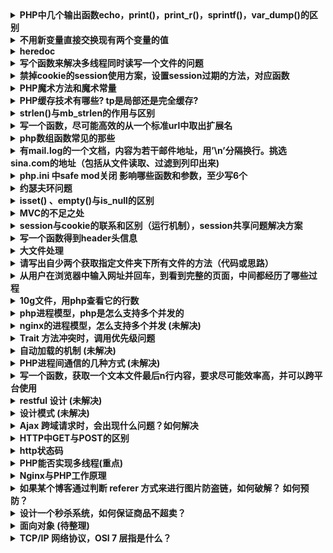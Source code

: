 
<details>
 <summary><b>PHP中几个输出函数echo，print()，print_r()，sprintf()，var_dump()的区别</b></summary>

  1. echo：是语句不是函数，没有返回值，可输出多个变量值，不需要圆括号。不能输出数组和对象，只能打印简单类型(如int,string)。
  2. print：是语句不是函数，有返回值 1 ，只能输出一个变量，不需要圆括号。不能输出数组和对象，只能打印简单类型(如int,string)。
  3. print_r：是函数，可以打印复合类型，例如：stirng、int、float、array、object等，输出array时会用结构表示，而且可以通过print_r($str,true)来使print_r不输出而返回print_r处理后的值
  4. printf：是函数，把文字格式化以后输出（参看C语言）
  5. sprintf：是函数，跟printf相似，但不打印，而是返回格式化后的文字（该函数把格式化的字符串写写入一个变量中，而不是输出来），其    他的与printf一样。
  6. var_dump()：函数，输出变量的内容、类型或字符串的内容、类型、长度。常用来调试。

</details>



<details>
 <summary><b>不用新变量直接交换现有两个变量的值</b></summary>

方法一： 用list()
```
   a=10;b = 25;
   list(a,b)=array(b,a);
   echo a.′/′.b;//25/10
```
方法二：用传值方式加&符
```
  function swap(&a,&b)
  {
      $c = '';
      c=a;
      a=b;
      b=c;
  }

  a=25;b = 35;
  swap(a,b);
  echo a.′/′.b;
```

方法三：使用数组分割
```
    a="123";b = "456";
    b=a."#".b;
    b = explode("#",b);a = b[1];b = b[0];echoa."-".$b;
```
 

方法四：使用异或运算
```
    a="fsdfds";b = "xiaorui";
    a=a^b;b = b^a;
    a=a^b;echo a."-".$b;
```
</details>



<details>
 <summary><b>heredoc</b></summary>

>Heredoc在正规的PHP文档中和技术书籍中一般没有详细讲述。他是一种Perl风格的字符串输出技术。使用heredoc技术可以实现界面与代码的准分离，比如phpwind模板。
heredoc的语法是用”<<<”加上自己定义成对的标签，在标签范围內的文字视为一个字符串

规则如下：

1. 以<<<End开始标记开始，以End结束标记结束，结束标记必须顶头写，不能有缩进和空格，且在结束标记末尾要有分号 。开始标记和开始标记相同，比如常用大写的EOT、EOD、EOF来表示，也可以使用其他标记，只要保证开始标记和结束标记不在正文中出现就行。

2. 位于开始标记和结束标记之间的变量可以被正常解析，但是函数则不可以。在heredoc中，变量不需要用连接符 . 或 , 来拼接，比如：
```
$a=2;
$b= <<<EOF
  "zyf"$a
  "zyf"
EOF;
echo $b; //结果连同双引号一起输出："zyf"2 "zyf"
```
3. heredoc常用在输出包含大量HTML语法文档的时候。他要比传统的echo输出精炼很多，如下所示：

```
function getHtml()
{
    echo "<html>";
    echo "<head><title>Title</title></head>";
    echo "<body>Content</body>";
    echo "</html>;
}

function getHtml()
{
echo <<<EOT
      <html>
      <head><title>Title</title></head>
      <body>Content</body>
      </html>
EOT;
}
```
</details>



<details>
 <summary><b>写个函数来解决多线程同时读写一个文件的问题</b></summary>

一般的方案：

```
//fopen():打开文件或者 URL，返回resource类型数据 。
$fp = fopen('./tmp/lock.txt', 'a+');
if (flock($fp, LOCK_EX)) {//取得独占锁定
    fwrite($fp, "Write something here\n");
    flock($fp, LOCK_UN);// 释放锁定
} else {
    echo "Couldn't lock the file !";
}
fclose($fp);
```
>但在PHP中，flock似乎工作的不是那么好！在多并发情况下，似乎是经常独占资源，不即时释放，或者是根本不释放，造成死锁，从而使服务器的cpu占用很高，甚至有时候会让服务器彻底死掉。

方案二：对文件进行加锁时，设置一个超时时间.
```
$fileName = './tmp/lock.txt';
if ($fp = fopen($fileName, 'a+')) {
    $startTime = microtime();
    while ((microtime() - $startTime) < 1000) {
        $canWrite = flock($fp, LOCK_EX);
        if (!$canWrite) {
            usleep(round(rand(0, 100) * 1000));
        } else {
            fwrite($fp, "Write something here\n");
            break;
        }
    }
    fclose($fp);
}
```
> 超时设置为1ms，如果这里时间内没有获得锁，就反复获得，直接获得到对文件操作权为止，当然。如果超时限制已到，就必需马上退出，让出锁让其它进程来进行操作。

</details>



<details>
 <summary><b>禁掉cookie的session使用方案，设置session过期的方法，对应函数</b></summary>

1. 设置php.ini的session.use_trans_sid = 1或者打开enable-trans-sid选项，让PHP自动跨页传递session id。
2. 手动通过URL传值, 隐藏表单传递session id。

```
  session_start();
  $_SESSION[’var1’]="源码爱好者";
  $sn = session_id();
  $url="<a href=".""s2.php?s=".$sn."">下一页</a>";
  echo $url;
  ```
  ```
  session_id($_GET[’s’]);
  session_start();
  echo "传递的session变量var1的值为：".$_SESSION[’var1’];
```

3. 用文件、数据库等形式保存session_id,在跨页过程中手动调用。
```
  $name=$_POST[’name’];
  $pass=$_POST[’pass’];

  session_start();
  $_SESSION[’user’]= $name;
  $psid=session_id();
  $fp=fopen("e:\tmp\phpsid.txt","w+");
  fwrite($fp,$psid);
  fclose($fp);
  echo "已登录<br>";
```
```
  $fp=fopen("e:\tmp\phpsid.txt","r");
  $sid=fread($fp,1024);
  fclose($fp);
  session_id($sid);
  session_start();
  if(isset($_SESSION[’user’]) && $_SESSION[’user’]="laogong") {
    echo "已登录!";
  }
```

>Session过期时间设定:
```
ini_set('session.gc_maxlifetime', 3600); //设置时间 
ini_get('session.gc_maxlifetime');//得到ini中设定值 
```

</details>



<details>
 <summary><b>PHP魔术方法和魔术常量</b></summary>

##### 魔术常量

1. `__LINE__`
返回文件中的当前行号。
2. `__FILE__`
　　返回文件的完整路径和文件名。如果用在包含文件中，则返回包含文件名。自PHP4.0.2 起，__FILE__总是包含一个绝对路径，而在此之前的版本有时会包含一个相对路径。
3. `__FUNCTION__`
　　返回函数名称(PHP4.3.0 新加)。自PHP5 起本常量返回该函数被定义时的名字(区分大小写)。在PHP4 中该值总是小写字母的。
4. `__CLASS__`
　　返回类的名称(PHP4.3.0 新加)。自PHP5 起本常量返回该类被定义时的名字(区分大小写)。在PHP4 中该值总是小写字母的。
5. `__METHOD__`
　　返回类的方法名(PHP5.0.0 新加)。返回该方法被定义时的名字(区分大小写)。

##### Class魔术方法
>魔术方法是PHP面向对象中很有用特性。它们在特定的情况下被触发，都是以双下划线开头，可以理解为钩子函数，利用模式方法可以轻松实现PHP面向对象中重载（Overloading即动态创建类属性和方法）。魔术方法很多还是成对出现的，以下列出目前PHP中所有的模式方法。
1. __construct，__destruct
__constuct构建对象的时被调用；
__destruct明确销毁对象或脚本结束时被调用；
2. __get，__set
__set当给不可访问或不存在属性赋值时被调用
__get读取不可访问或不存在属性时被调用
3. __isset，__unset
__isset对不可访问或不存在的属性调用isset()或empty()时被调用
__unset对不可访问或不存在的属性进行unset时被调用
4. __call，__callStatic
__call调用不可访问或不存在的方法时被调用
__callStatic调用不可访问或不存在的静态方法时被调用
5. __sleep，__wakeup
__sleep当使用serialize时被调用，当你不需要保存大对象的所有数据时很有用
__wakeup当使用unserialize时被调用，可用于做些对象的初始化操作
6. __clone
进行对象clone时被调用，用来调整对象的克隆行为
7. __toString
当一个类被转换成字符串时被调用
8. __invoke
当以函数方式调用对象时被调用
9. __set_state
当调用var_export()导出类时，此静态方法被调用。用__set_state的返回值做为var_export的返回值。
10. __debuginfo
当调用var_dump()打印对象时被调用（当你不想打印所有属性）适用于PHP5.6版本

```
  class Animal{
  }
  $m = new Animal(); //__construct()被调用
  $m->not_exist_property = test; //__set()被调用
  echo $m->not_exist_property;//__get()被调用
  $m->abc(1,2,3); //__call()被调用
  echo isset($m->not_exist_property); //__isset()被调用，返回bool值
  unset($m->not_exist_property); //__unset()被调用
  echo $tmp = serialize($m); //__sleep()被调用
  unserialize($tmp); //__wakeup()被调用
  $m1 = clone $m; //__clone()被调用，对象默认是引用传递，使用clone关键词则可实现对象复制
  $m(); //__invoke() 已函数调用类
  eval( '$m2 = ' . var_export ( $m , true ) . ';' );
  var_dump($m2);
  var_dump($m);
  //最后__destruct()被调用
```

</details>



<details>
 <summary><b>PHP缓存技术有哪些? tp是局部还是完全缓存?</b></summary>

1. 全页面静态化缓存：将页面全部生成为HTML静态页面，用户访问时直接访问静态页面，不走PHP服务器的解析流程。此种方式在CMS系统中比较常见，如dedecms。
实现方法：输出缓存
ob_start()--打开“输出控制缓冲”;
some code --要运行的代码;
$content=ob_get_contents()--返回“输出缓冲区的内容”;
some code --使用file_put_contents()等函数将返回的数据写入HTML文件;
ob_clearn()--清空“输出缓冲区”;

2. 页面部分缓存：将页面中不常变动的部分进行静态化缓存，而经常变化的部分不缓存，最后组装在一起显示；可以使用类似ob_get_contents()的方式实现，也可以利用类似ESI之类的页面片段缓存策略，使其用来做动态页面中相对静态的片段部分的缓存。该缓存方式常用与商城中的商品页。

3. 数据缓存：缓存数据的一种方式。比如，商城中的某个商品信息，当用商品id去请求时，就会得出包括店铺信息,商品信息等数据，此时就可以将这些 数据缓存到一个php文件中，文件名包含商品id来建一个唯一标示；下一次有人想查看这个商品时，首先就直接调这个文件里面的信息，而不用再去数据库查 询；其实缓存文件中缓存的就是一个php数组之类；Ecmall商城系统里面就用了这种方式；

4. 查询缓存：根据查询来进行缓存。将查询得到的数据缓存在一个文件中，下次遇到相同的查询时，就直接先从这个文件里面调数据，不再去查数据库；但此处的缓存文件名可能就需要以查询语句为基点来建立唯一标示.

>注意：以上几种缓存方式都需要对缓存的文件设置一个有效时间，在这个时间内，相同的访问会先取缓存文件的内容，超过有效时间后就重新从数据库中获取数据，并生成新的缓存文件。

5. 内存式缓存：使用redis,memcached等nosql数据库设置PHP缓存，通过缓存查询结果，来减少数据库的访问次数，从而提高网站的响应速度。

6. pache缓存模块：apache安装完以后，是不允许被cache的。如果外接了cache或squid服务器要求进行web加速的话，就需要在htttpd.conf里进行设置，当然前提是在安装apache的时候要激活mod_cache的模块。
安装apache时：./configure –enable-cache –enable-disk-cache –enable-mem-cache

7. PHP APC缓存扩展：使用PHP中的APC扩展来进行缓存

8. Opcode：首先php代码被解析为Tokens，然后再编译为Opcode码，最后执行Opcode码，返回结果；所以，对于相同的php文件，第一次运行时 可以缓存其Opcode码，下次再执行这个页面时，直接会去找到缓存下的opcode码，直接执行最后一步，而不再需要中间的步骤了。比较知名的是XCache、Turck MM Cache、PHP Accelerator等。关于PHP Opcode，鸟哥的博客中有一篇详解：http://www.laruence.com/2008/06/18/221.html

</details>



<details>
 <summary><b>strlen()与mb_strlen的作用与区别</b></summary>

在PHP中，strlen与mb_strlen是求字符串长度的函数
PHP内置的字符串长度函数strlen无法正确处理中文字符串，它得到的只是字符串所占的字节数。对于GB2312的中文编码，strlen得到的值是汉字个数的2倍，而对于UTF-8编码的中文，就是3倍（在 UTF-8编码下，一个汉字占3个字节）。

采用mb_strlen函数可以较好地解决这个问题。mb_strlen的用法和strlen类似，只不过它有第二个可选参数用于指定字符编码。例如得到UTF-8的字符串str长度，可以用mbstrlen(str,‘UTF-8’)。如果省略第二个参数，则会使用PHP的内部编码。内部编码可以通过 mb_internal_encoding()函数得到。

需要注意的是，mb_strlen并不是PHP核心函数，使用前需要确保在php.ini中加载了php_mbstring.dll，即确保“extension=php_mbstring.dll”这一行存在并且没有被注释掉，否则会出现未定义函 数的问题。

</details>



<details>
 <summary><b>写一个函数，尽可能高效的从一个标准url中取出扩展名</b></summary>

```
function getExt($url)
{
    $arr=parse_url($url);

    //方法一、
    $name=basename($arr['path']);
    $extArr=explode('.',$name);
    return $extArr[1];

    //方法二、
    $path=$arr['path'];
    $str=strrchr($path,'.');
    return $str;

    //方法三、
    $pathArr=pathinfo($url);
    $str = $pathArr['extension'];
    list($type, $vars) = explode('?',$str);
    return $type;
 }
```

</details>



<details>
 <summary><b>php数组函数常见的那些</b></summary>

 1. 数组操作的基本函数
```
array_values($arr); //获得数组的值
array_keys($arr); //获得数组的键名
array_flip($arr); //数组中的值与键名互换（如果有重复前面的会被后面的覆盖）
array_search('PHP',$arr); //检索给定的值，加true则是严格类型检查
array_reverse($arr); //将数组中的元素翻转
in_array("apple", $arr); //在数组中检索apple
array_key_exists("apple", $arr); // 检索给定的键名是否存在数组中
array_count_values($arr); // 统计数组中所有值出现的次数
```

2. 数组的分段和填充
```
  array_slice($arr, 0, 3); //可以将数组中的一段取出，此函数忽略键名（数组的分段）
  array_splice($arr, 0, 3，array("black","maroon")); //可以将数组中的一段取出，与上个函数不同在于返回的序列从原数组中删除
  array_chunk($arr, 3, TRUE); //可以将一个数组分割成多个，TRUE为保留原数组的键名（分割多个数组）
```

3. 数组与栈，列队
```
  array_push($arr, "apple", "pear"); //将一个或多个元素压入数组栈的末尾（入栈），返回入栈元素的个数
  array_pop($arr); // 将数组栈的最后一个元素弹出（出栈）
  array_shift($arr); //数组中第一个元素移出并返回（数组长度减1，其他元素向前移动一位，数字键名改为从零计数，文字键名不变）
  array_unshift($arr,"a",array(1,2)); //在数组的开头插入一个或多个元素
```

4. 数组的排序
```
  sort($arr); //由小到大，忽略键名 rsort($arr); //由大到小，忽略键名
  asort($arr); //由小到大，保留键名 arsort($arr); // 由大到小，保留键名
  ksort($arr); //按照键名正序排序 krsort($arr); // 按照键名逆序排序
```

5. 数组的计算
```
  array_sum($arr); //对数组内部的所有元素做求和运算（数组元素的求和）
  array_merge($arr1, $arr2); //合并两个或多个（相同字符串键名，后面覆盖前面，相同的数字键名，后面的附加到后面）
  array_diff($arr1, $arr2); //返回差集结果数组 array_diff_assoc($arr1, $arr2, $arr3); //返回差集结果数组，键名也做比较
  array_intersect($arr1, $arr2); //返回交集结果数组 array_intersect_assoc($arr1, $arr2); //返回交集结果数组，键名也做比较
```

6. 其他的数组函数
```
  array_unique($arr); //移除数组中重复的值，新的数组中会保留原始的键名
  shuffle($arr); // 将数组的顺序打亂
```

</details>



<details>
 <summary><b>有mail.log的一个文档，内容为若干邮件地址，用’\n’分隔换行。挑选sina.com的地址（包括从文件读取、过滤到列印出来)</b></summary>

 1. 用正则表达式（比较慢，效率地，不推荐用）
 2. cat mail.log | grep sina.com

</details>



<details>
 <summary><b>php.ini 中safe mod关闭 影响哪些函数和参数，至少写6个</b></summary>

* move_uploaded_file() exec()
* system() passthru()
* popen() fopen()
* mkdir() rmdir()
* rename() unlink()
* copy() chgrp()
* chown() chmod()
* touch() symlink()
* link() parse_ini_file()
* set_time_limit() max_execution_time mail()

</details>



<details>
 <summary><b>约瑟夫环问题</b></summary>

>一群猴子排成一圈，按1，2，…，n依次编号。然后从第1只开始数，数到第m只,把它踢出圈，从它后面再开始数，再数到第m只，在把它踢出去…，如此不停 的进行下去，直到最后只剩下一只猴子为止，那只猴子就叫做大王。要求编程模拟此过程，输入m、n, 输出最后那个大王的编号(约瑟夫环)。
```
function fuhuan($allnum, $ti){
     $arr = array();
     for($i = 0; $i < $allnum; $i++){
         $arr[$i] = $i;
     }
 
     $nums = 1;
     while(count($arr) > 1){
          foreach ($arr as $key => $value) {
              if($nums == $ti){
                  unset($arr[$key]);
                  $nums = 1;
              }else{
                  $nums++;
              }
         }
     }
     $new_arr = array_values($arr);
     var_dump($new_arr[0] + 1);
 }
 fuhuan(10,10);
```

</details>



<details>
 <summary><b>isset() 、empty()与is_null的区别</b></summary>

1. 当变量未定义时，is_null()和“参数本身”是不允许作为参数判断的，会报Notice警告错误；
2. empty,isset首先都会检查变量是否存在，然后对变量值进行检测。而is_null 和 “参数本身”只是直接检查变量值，是否为null，因此如果变量未定义就会出现错误！
3. isset()：仅当null和未定义，返回false；
4. empty()：""、0、"0"、NULL、FALSE、array(),未定义，均返回false；
5. is_null()：仅判断是否为null，未定义 报警告；
6. 变量本身作为参数，与empty()一致，但接受未定义变量时，报警告；


</details>



<details>
 <summary><b>MVC的不足之处</b></summary>

1. 增加了系统结构和实现的复杂性。对于简单的界面，严格遵循MVC，使模型、视图与控制器分离，会增加结构的复杂性，并可能产生过多的更新操作，降低运行效率。
2. 视图与控制器间的过于紧密的连接。视图与控制器是相互分离，但确实联系紧密的部件，视图没有控制器的存在，其应用是很有限的，反之亦然，这样就妨碍了他们的独立重用。
3. 视图对模型数据的低效率访问。依据模型操作接口的不同，视图可能需要多次调用才能获得足够的显示数据。对未变化数据的不必要的频繁访问，也将损害操作性能。
4. 目前，一般高级的界面工具或构造器不支持MVC模式。改造这些工具以适应MVC需要和建立分离的部件的代价是很高的，从而造成使用MVC的困难。

</details>



<details>
 <summary><b>session与cookie的联系和区别（运行机制），session共享问题解决方案</b></summary>

##### 区别与联系：
>使用session_start()调用session，服务器端在生成session文件的同时生成session ID哈希值和默认值为PHPSESSID的session name，并向客户端发送变量为PHPSESSID(session name)(默认)值为一个128位的哈希值。服务器端将通过该cookie与客户端进行交互，session变量的值经php内部系列化后保存在服务器 机器上的文本文件中，和客户端的变量名默认情况下为PHPSESSID的coolie进行对应交互，即服务器自动发送了http 头:header(‘Set-Cookie: session_name()=session_id(); path=/’);即setcookie(session_name(),session_id());当从该页跳转到的新页面并调用 session_start()后,PHP将检查与给定ID相关联的服务器端存贮的session数据，如果没找到则新建一个数据集。

#### 共享方案：
1. 使用数据库保存session， 使用数据库来保存session，就算服务器宕机了也没事，session照样在。
问题：程序需要定制；每次请求都进行数据库读写开销不小，另外数据库是一个单点，可以做数据库的hash来解 决这个问题。
2. 使用 memcached来保存session， 这种方式跟数据库类似，内存存取性能比数据库好很多。
问题：程序需要定制，增加 了工作量；存入memcached中的数据都需要序列化，效率较低，断电或者重启电脑容易丢失数据；
3. 通过加密的cookie，在A服务器上登录，在用户的浏览器上添加加密的cookie，当用户访问B服务器时，检查有无Session，如果没有，就检验 Cookie是否有效，Cookie有效的话就在B服务器上重建session。简单，高效， 服务器的压力减小了，因为session数据不存在服务器磁盘上。根本就不会出现session读取不到的问题。
>问题：网络请求占用很多。每次请求时，客户端都要通过cookie发送session数据给服务器，session中数据不能太多，浏览器对cookie的大小存在限制。不适合高访问量的情况，因为高访问量的情况下。

</details>



<details>
 <summary><b>写一个函数得到header头信息</b></summary>

```
function getHeader()
{
    $headers = [];
    if (function_exists('getallheaders')) {
        $headers = getallheaders();
    } elseif (function_exists('http_get_request_headers')) {
        $headers = http_get_request_headers();
    } else {
        foreach ($_SERVER as $key => $value) {
            if(strstr($key, 'HTTP_')) {
                $newk = ucwords(strtolower(str_replace('_', '-', substr($key, 5))));
                $headers[$newk] = $value;
            }
        }
    }

    var_dump($headers);
}
```

</details>

<details>
 <summary><b>大文件处理</b></summary>

1. 有两个文件文件，大小都超过了1G，一行一条数据，每行数据不超过500字节，两文件中有一部分内容是完全相同的，请写代码找到相同的行，并写到新文件中。PHP最大允许内内为255M。
    >顺序读取两个文件的的全部记录,将每条记录经过hash->转换为10进制->%n后存到10个文件中,这样一共2G的数据分成10份,每份就是204.8M,低于内存限制,
    我可以一次读取一个文件,并用hash桶的方式得到单个文件中的内容是否有重复,因为每条记录都经过hash处理的,所以相同的记录肯定会在同一个文件中。

    下面是伪代码:
    ```
      /**
       * 将两个文件中的每条记录通过hash求余后分别存入10个文件中
       * 如果某个文件太大,超过限制内存大小,则可以对其再次hash求余
       */
      $handler = fopen('file_a_AND_file_b', 'r');
      
      while ($line = fgetc($handler)) {
          $save_to_file_name = crc32(hash('md5', $line)) % 10;
          file_put_contents($save_to_file_name, $line);     
      }
      
      /**
       *
       */
      $files = [ '10个文件的路径' ];
      foreach ($files as $file) {
      
          $handler = fopen($file, 'r');
          $tmp_arr = [];
          while($line = fgetc($handler)) {
              if(isset($tmp_arr[$line])) {
                  file_put_contents('common_content.txt', $line);
              } else {
                  $tmp_arr[$line] = true;
              }
          }
      
      }
    ```
2. 十道海量数据处理面试题与十个方法大总结
>https://blog.csdn.net/v_JULY_v/article/details/6279498


</details>



<details>
 <summary><b>请写出自少两个获取指定文件夹下所有文件的方法（代码或思路）</b></summary>

```
//递归
function readDirDeep($path,$deep = 0)
{
    $handle = opendir($path);
    while(false !== ($filename = readdir($handle))){
        if($filename == '.' || $filename == '..') continue;
        echo str_repeat('&nbsp;',$deep*5) . $filename.'<br>';
            //str_repeat(str,n) 重复一个str字符串n次
        if(is_dir($path.'/'.$filename)){
            readDirDeep($path.'/'.$filename,$deep+1);
            }
        }
        //闭关
        closedir($handle);
}
```

```
//队列
队列的方式就是遇到目录就放入队列,非目录打印就好
function readDirQueue($dir)
{
    $dirs = [$dir];

    while ($path = array_shift($dirs)) {
        if (is_dir($path) && $handle = opendir($path)) {
            while (false !== ($filename = readdir($handle))) {
                if ($filename == '.' || $filename == '..') continue;
                $real_path = $path . DIRECTORY_SEPARATOR . $filename;

                if(is_dir($real_path)) {
                    $dirs[] = $real_path;
                }else {
                    echo $real_path . '<br/>';
                }
            }
            //闭关
            closedir($handle);
        }
    }

}
```

 </details>




<details>
 <summary><b>从用户在浏览器中输入网址并回车，到看到完整的页面，中间都经历了哪些过程</b></summary>

  浏览器->url->dns->ip->port->tcp->nginx->server name->php-fpm/fast cgi->php
   ^  <-  client ip:port  <- ^ <-  ^                                 <-
   
  整个过程大概会涉及这些,里面的细节可以去了解一下
   
  顺便问一下: fast cgi是什么? php和php-fpm是啥关系?

 </details>



<details>
 <summary><b>10g文件，用php查看它的行数</b></summary>

  >它的方式是一次读取一部分数据,计算这部分数据中有多少个换行符,不断循环,效率会比顺序读取内容高

```
/*
 * 高效率计算文件行数
 * @author axiang
*/
function count_line($file)
{
    $fp = fopen($file, "r");
    $i  = 0;
    while (!feof($fp)) {
        //每次读取2M
        if ($data = fread($fp, 1024 * 1024 * 2)) {
            //计算读取到的行数
            $num = substr_count($data, "\n");
            $i += $num;
        }
    }
    fclose($fp);
    return $i;
}
```

</details>



<details>
 <summary><b>php进程模型，php是怎么支持多个并发的</b></summary>

1. PHP-FPM 启动进程的方式主要有哪几种，区别是什么？

    ①：静态（Static）
    >直接开启指定数量的 PHP-FPM 进程，不再增加或者减少；启动固定数量的进程，占用内存高。但在用户请求波动大的时候，对 Linux 操作系统进程的处理上耗费的系统资源低。

    ②：动态（Dynamic）
    >开始时开启一定数量的 PHP-FPM 进程，当请求量变大的时候，动态增加 PHP-FPM 进程数到上限，当空闲的时候自动释放空闲进程数到一个下限。
    动态模式会根据 max、min、idle children 配置，动态的调整进程数量。在用户请求较为波动，或者瞬间请求增高的时候，动态模式下会进行大量进程的创建、销毁等操作，而造成 Linux 负载波动升高。简单来说，请求量少，PHP-FPM 进程数少，请求量大，进程数多。优势就是，当请求量小的时候，进程数少，内存占用也小。

    ③：按需 （Ondemand）
    >这种模式下，PHP-FPM 的 Master 不会 Fork 任何子进程，纯粹就是按需启动。
    这种模式通常很少使用，因为它基本无法适应有一定量级的线上业务。由于 php-fpm 是短连接的，所以每次请求都会先建立连接，建立连接的过程必然会触发上图的执行步骤。所以，在大流量的系统上 Master 进程会变得繁忙，占用系统 CPU 资源，不适合大流量环境的部署。

    借用一张网络图片来说明：
    ![avatar](./images/54e62d.jpg)
    需要注意 2 个点，「连接」和「数据」到来。有连接进来再 Fork 进程，同样可以达到子进程继承父进程上下文，然后子进程处理用户请求这个目的。

    （关于动态、静态进程模式的相关参数，可参考 PHP 官方文档。）

    我们需要关注的是对于我们自身的业务，应该选择的 PHP-FPM 模式为动态还是静态。

    通常来说，对于比较大内存的服务器，设置为静态的话会提高效率。因为频繁开关 php-fpm 进程也会有时滞，所以内存够大的情况下开静态效果会更好。数量也可以根据 内存/30M 得到。比如说 2GB 内存的服务器，可以设置为 50；4GB 内存可以设置为 100 等。高配机器选静态，低配机器（省内存）选动态，高配机器用动态不能充分利用内存资源和 CPU 资源，也无法及时应对瞬时高并发。

2. PHP-FPM，是主进程接收请求转给子进程，还是子进程单独接收请求并处理，如何验证？

    PHP-FPM 的进程管理方式和 Nginx 的进程管理方式有些类似。在处理请求时，并非由主进程接受请求后转给子进程，而是子进程「抢占式」地接受用户请求。本质上 PHP-FPM 多进程以及 Nginx 多进程，都是在主进程监听同一个端口后，Fork 子进程达到多个进程监听同一端口的目的。

    Linux 系统所有的进程 IO 操作，都需要和操作系统打交道。也就是说，系统知道所有 IO 操作。这个过程就是我们常说的「系统调用」。我们可以从系统调用入手解决这个问题。系统调用的查看，可以使用 Strace。

    如何验证相对简单，我们可以采取 2 种方式：
    * 看 PHP-FPM 进程的日志。这需要配置好合适的 PHP-FPM 日志格式；
    * 既然 IO 数据会通过内核态过度到用户态进程，我们可以通过 strace -p 命令去跟踪系统调用。分别跟踪 PHP-FPM 的主进程 ID 以及子进程 ID，然后访问 Nginx，由 Nginx 通过 fast-cgi 协议转到 PHP-FPM 进程上，看在哪个进程上发送了系统调用。

3. 为何在 PHP-FPM 模式下，PHP 代码很少有人去做连接池？
    首先，在 PHP-FPM 模式下，一个请求的生命周期注定只有 1 次。也就是说，从 FPM 请求到请求、解析 PHP 脚本，到 FPM 的 Zend 虚拟机分配资源执行，再到最后的处理结束，PHP-FPM 会回收这次请求的所有资源。

    这种方式一是为了让开发不需要关心资源的回收处理，所以你可能没怎么关心过网络的关闭、文件描述符的关闭等等。二是为了减少内存溢出的情况。

    如果在这种模式下，你实现了连接池，也意味着请求结束，连接池消失，做了一次无用功而已。

    「鸡肋的」PConnect（持久化链接）。持久化链接也就是链接不释放。但问题在于，PHP-FPM 是多进程模式，而持久化的链接存在于进程中。这就意味着，如果一台机器有 300 个 FPM 进程，会一次性初始化 300 个持久化链接。如果因为面临业务活动需求冒然对机器扩容，很可能造成业务的数据库连接数直接打满。

4. PHP-FPM 模式性能差的体现有哪些，如何优化？
    首先，我们应该思考导致性能差可能的原因是什么。如果一个应用的性能差，我们往往会从 2 个方面来分析，一个是 IO 性能，一个是计算性能。

    IO 方面，因为 PHP-FPM 模式下难以做连接池，所以高并发业务下的网络处理会有劣势。注意我这里一直说的都是 PHP-FPM 模式下，在 CLI 模式下还是可以自己做连接池的。只不过这个连接池仅限于 CLI 模式的单进程内，而且这个模式不能用于处理网络请求（比如 HTTP 请求）。因为 PHP 默认单进程模式，FPM、CLI 都是默认单进程，即便 CLI 可以做连接池 ，也不方便做链接保活（不能同时做心跳检测）。

    计算性能上来说，虽然 PHP 是用 C 写的，如果单纯论计算性能是不错的。但问题在于 PHP 处理请求时，每次都要解析 PHP 脚本、翻译 PHP 代码为 Opcode、用 Zend 虚拟机执行 Opcode，处理结束，释放资源。经历这样的过程 是导致 PHP 计算性能慢的最大原因之一。

    如何优化：
    * 对于计算性能来说，使用 Zend OPcache 扩展，缓存字节码。
    * 对于`IO 性能`来说，使用文件 cache 或者 memcached 减轻对网络 Cache 的压力；使用 Yac 减轻对 Cache 层的压力；在同一次请求中；复用链接不要每次都用新的；合理设计日志组件类库，优化 Logger 减少对文件操作的次数来减少 IO 的压力。

    关于设计一个合格的 Logger 组件，我们需要注意几个点：

    * 每次请求，只做一次日志写操作，不要每次别人调用你的函数，你都去执行一次类似 file_put_contents 的操作。

    * 兼容各种类似错误。换句话说，即使 PHP fatal error 了，你也得能把知名错误之前的日志记录下来。这个实现可以借助 PHP 类的析构方法来做。也可以使用更好的 register_shutdown_function 来注册一个钩子，在 PHP 请求结束的时候，回调此钩子，完成做最后的日志操作。

5. PHP-FPM 模式下的 YAC 为何无法和 CLI 模式无法共享内存？
    >https://blog.csdn.net/weixin_43846997/article/details/88417904
</details>



<details>
 <summary><b>nginx的进程模型，怎么支持多个并发 (未解决)</b></summary> 

</details>



</details>


<details>
 <summary><b>Trait 方法冲突时，调用优先级问题</b></summary>

  ```
  trait MyTrait
  {
      public function getInfo()
      {
          echo '我是 Trait 中的方法';
          echo '<hr>';
      }
  }
  class Father
  {
      use MyTrait;
      public function getInfo()
      {
          echo '我是 Father 中的 getInfo 方法';
          echo '<hr>';
      }
  }
  class Child extends Father
  {
      use MyTrait;
      public function getInfo()
      {
          echo '我是 Child 中的 getInfo 方法';
          echo '<hr>';
      }
  }

  $obj = new Child;
  $obj->getInfo();
   ```
  如果 父类 子类 和 trait 定义了相同的方法，那么调用的优先级为：
  子类 > trait > 父类
  为什么呢？
  1. 子类 extends 父类时，继承了 getInfo() 方法；
  2. 子类 use MyTrait 时，继承了 MyTrait 中的 getInfo() 方法，从而覆盖了父类的 getInfo() 方法；
  3. 子类自定义了 getInfo() ，从而覆盖了 MyTrait 中的 getInfo() 方法

</details>



<details>
 <summary><b>自动加载的机制 (未解决)</b></summary>

 

</details>

 

</details>


<details>
 <summary><b>PHP进程间通信的几种方式 (未解决)</b></summary>

* 消息队列
* 信号量+共享内存
* 信号
* 管道
* socket

</details>

 

</details>


<details>
 <summary><b>写一个函数，获取一个文本文件最后n行内容，要求尽可能效率高，并可以跨平台使用</b></summary>

  ```
  function tail($file, $num)
  {  
      $fp = fopen($file,"r");  
      $pos = -2;
      $eof = "";  
      $head = false;   //当总行数小于Num时，判断是否到第一行了  
      $lines = array();  
      while ($num > 0) {  
          while($eof != PHP_EOL){  
              if (fseek($fp, $pos, SEEK_END) == 0) {    //fseek成功返回0，失败返回-1  
                  $eof = fgetc($fp);
                  $pos--;  
              } else {                            //当到达第一行，行首时，设置$pos失败  
                  fseek($fp, 0, SEEK_SET);
                  $head = true;                   //到达文件头部，开关打开  
                  break;  
              }  
          }  
          array_unshift($lines, str_replace(PHP_EOL, '', fgets($fp)));   
          if ($head) {//这一句，只能放上一句后，因为到文件头后，把第一行读取出来再跳出整个循环  
              break; 
          }                 
          $eof = "";  
          $num--;  
      }  
      fclose($fp);  
      return $lines;  
  }  
  ```

</details>

 

</details>


<details>
 <summary><b>restful 设计 (未解决)</b></summary>

  get是从服务器取资源
  post是新建资源
  put是更新完整资源
  patch更新部分资源
  delete是删除资源

</details>

 

</details>


<details>
 <summary><b>设计模式 (未解决)</b></summary>

  工厂模式：定义一个标准，用到的类可以按这个标准实现相应功能
  单例模式：防止重复实例化，减少资源调用
  数据映射：数据库ORM应用
  适配器模式：兼容老数据，多态的应用

</details>



<details>
 <summary><b>Ajax 跨域请求时，会出现什么问题？如何解决</b></summary>

  >https://dailc.github.io/2017/03/22/ajaxCrossDomainSolution.html

</details>


<details>
 <summary><b>HTTP中GET与POST的区别</b></summary>

  1. GET在浏览器回退时是无害的，而POST会再次提交请求。
  2. GET产生的URL地址可以被Bookmark，而POST不可以。
  3. GET请求会被浏览器主动cache，而POST不会，除非手动设置。
  4. GET请求只能进行url编码，而POST支持多种编码方式。
  5. GET请求参数会被完整保留在浏览器历史记录里，而POST中的参数不会被保留。
  6. GET请求在URL中传送的参数是有长度限制的，而POST没有。
  7. 对参数的数据类型，GET只接受ASCII字符，而POST没有限制。
  8. GET比POST更不安全，因为参数直接暴露在URL上，所以不能用来传递敏感信息。
  9. GET参数通过URL传递，POST放在Request body中。
  10. GET产生一个TCP数据包，POST产生两个TCP数据包。

  第10点的解释：
    对于GET方式的请求，浏览器会把http header和data一并发送出去，服务器响应200（返回数据;
    而对于POST，浏览器先发送header，服务器响应100 continue，浏览器再发送data，服务器响应200 ok（返回数据）
</details>



<details>
 <summary><b>http状态码</b></summary>

* 1** 消息 100 客户端应当继续发送请求。
* 2** 成功 200 成功
* 3** 重定向 301 永久重定向，例如http定向到https 302 临时重定向，例如js跳转
* 4** 请求错误 403 forbidden 拒绝请求。 404 not found 找不到请求的网页。
* 5** 服务器错误 500 Internal Server Error 服务器内部错误，例如php代码错误

</details>



<details>
 <summary><b>PHP能否实现多线程(重点)</b></summary>

  >PHP本身是不是支持多线程的，不过我们可以借助其他的方法来实现多线程； 

  使用PHP扩展模块pthreads的方法。

  ```
  class pthreadsTest extends Thread {
      public function run () {
          sleep(5);
      }
  }

  $ts1 = new pthreadsTest();
  $ts1->start();
  $ts2 = new pthreadsTest();
  $ts2->start();

  ```
  >因为sleep（5）被调用两次，所以需要10秒，但实际上它将是5秒。

</details>



<details>
 <summary><b>Nginx与PHP工作原理</b></summary>

>https://www.jianshu.com/p/df89b530db89

</details>



<details>
 <summary><b>如果某个博客通过判断 referer 方式来进行图片防盗链，如何破解？ 如何预防？</b></summary>

破解
>curl 设置来源地址来欺骗对方服务器验证

预防
>未完成

</details>


<details>
 <summary><b>设计一个秒杀系统，如何保证商品不超卖？</b></summary>

>https://blog.csdn.net/zhoudaxia/article/details/38067003

</details>


<details>
 <summary><b>面向对象 (待整理)</b></summary>

>https://www.cnblogs.com/kangxl/p/6347179.html

</details>



<details>
 <summary><b>TCP/IP 网络协议，OSI 7 层指是什么？</b></summary>

>参考答案：http://blog.csdn.net/jenminzhang/article/details/47017741

  TCP/IP 5层 指的是：
    应用层
    HTTP、FTP、SMTP、DNS、DSP、Telnet、Gopher、WAIS……
    传输层
    TCP、UDP、DVP……
    网络层
    IP、ICMP、AKP、RARP、UUCP……
    接口层
    Ethernet、Arpanet、PDN……
    物理层
    只要能传输IP数据报（Datagram），允许任何协议……

  OSI 7层指的是：

    应用层 文件传输，电子邮件，文件服务，虚拟终端 TFTP，HTTP，SNMP，FTP，SMTP，DNS，Telnet
    表示层 数据格式化，代码转换，数据加密 没有协议
    会话层 解除或建立与别的接点的联系 没有协议
    传输层 提供端对端的接口 TCP，UDP
    网络层 为数据包选择路由 IP，ICMP，RIP，OSPF，BGP，IGMP
    数据链路层 传输有地址的帧以及错误检测功能 SLIP，CSLIP，PPP，ARP，RARP，MTU
    物理层 以二进制数据形式在物理媒体上传输数据 ISO2110，IEEE802，IEEE802.2

</details

